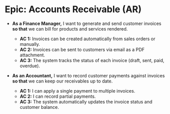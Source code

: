 # Epic: Accounts Receivable (AR)

*   **As a Finance Manager,** I want to generate and send customer invoices **so that** we can bill for products and services rendered.
    *   **AC 1:** Invoices can be created automatically from sales orders or manually.
    *   **AC 2:** Invoices can be sent to customers via email as a PDF attachment.
    *   **AC 3:** The system tracks the status of each invoice (draft, sent, paid, overdue).

*   **As an Accountant,** I want to record customer payments against invoices **so that** we can keep our receivables up to date.
    *   **AC 1:** I can apply a single payment to multiple invoices.
    *   **AC 2:** I can record partial payments.
    *   **AC 3:** The system automatically updates the invoice status and customer balance.

